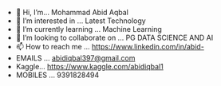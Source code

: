 - 👋 Hi, I’m...  Mohammad Abid Aqbal
- 👀 I’m interested in ... Latest Technology  
- 🌱 I’m currently learning ...  Machine Learning 
- 💞️ I’m looking to collaborate on ...  PG DATA SCIENCE AND AI
- 📫 How to reach me ...  https://www.linkedin.com/in/abid-
- EMAILS ...    abidiqbal397@gmail.com 
- Kaggle...     https://www.kaggle.com/abidiqbal1
- MOBILES ... 9391828494
<!---
chintusir123/chintusir123 is a ✨ special ✨ repository because its `README.md` (this file) appears on your GitHub profile.
You can click the Preview link to take a look at your changes.
--->
